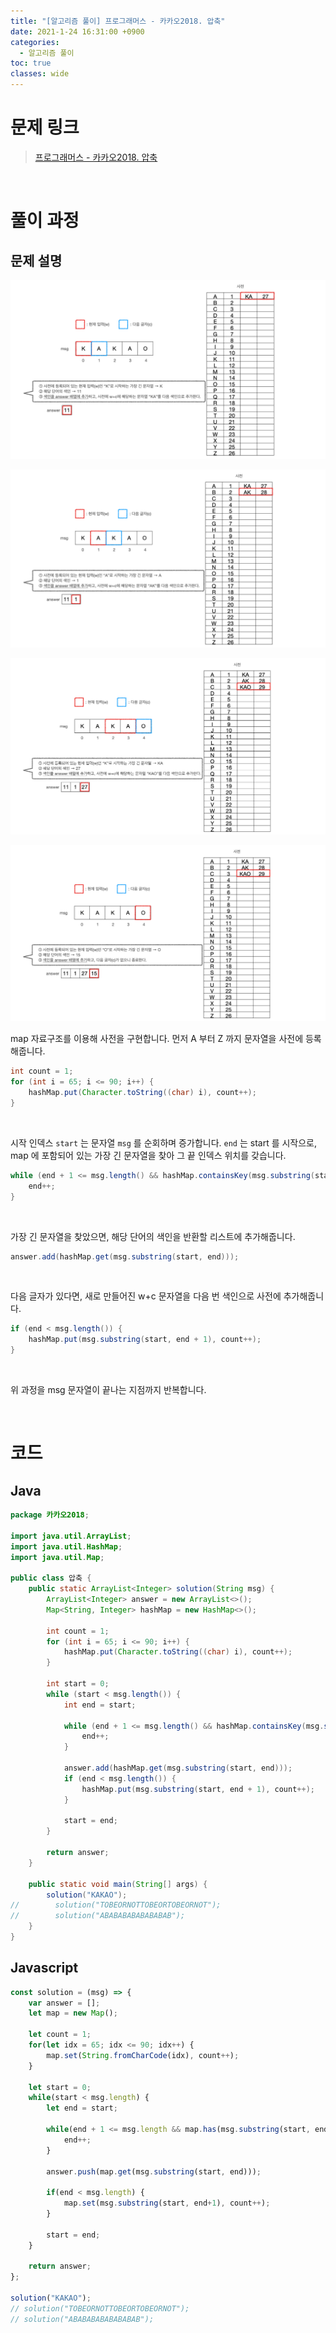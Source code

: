 ```yaml
---
title: "[알고리즘 풀이] 프로그래머스 - 카카오2018. 압축"
date: 2021-1-24 16:31:00 +0900
categories:
  - 알고리즘 풀이
toc: true
classes: wide
---
```


# 문제 링크

> [프로그래머스 - 카카오2018. 압축](https://programmers.co.kr/learn/courses/30/lessons/17684?language=javascript)

<br>

# 풀이 과정

## 문제 설명

![/assets/images/프로그래머스_카카오2018_압축1.png](/assets/images/프로그래머스_카카오2018_압축1.png)

![/assets/images/프로그래머스_카카오2018_압축2.png](/assets/images/프로그래머스_카카오2018_압축2.png)

![/assets/images/프로그래머스_카카오2018_압축3.png](/assets/images/프로그래머스_카카오2018_압축3.png)

![/assets/images/프로그래머스_카카오2018_압축4.png](/assets/images/프로그래머스_카카오2018_압축4.png)

map 자료구조를 이용해 사전을 구현합니다. 먼저 A 부터 Z 까지 문자열을 사전에 등록해줍니다.

```java
int count = 1;
for (int i = 65; i <= 90; i++) {
    hashMap.put(Character.toString((char) i), count++);
}
```

<br>

시작 인덱스 `start` 는 문자열 `msg` 를 순회하며 증가합니다. `end` 는 start 를 시작으로, map 에 포함되어 있는 가장 긴 문자열을 찾아 그 끝 인덱스 위치를 갖습니다.

```java
while (end + 1 <= msg.length() && hashMap.containsKey(msg.substring(start, end + 1))) {
    end++;
}
```

<br>

가장 긴 문자열을 찾았으면, 해당 단어의 색인을 반환할 리스트에 추가해줍니다.

```java
answer.add(hashMap.get(msg.substring(start, end)));
```

<br>

다음 글자가 있다면, 새로 만들어진 w+c 문자열을 다음 번 색인으로 사전에 추가해줍니다.

```java
if (end < msg.length()) {
    hashMap.put(msg.substring(start, end + 1), count++);
}
```

<br>

위 과정을 msg 문자열이 끝나는 지점까지 반복합니다.

<br>

# 코드

## Java

```java
package 카카오2018;

import java.util.ArrayList;
import java.util.HashMap;
import java.util.Map;

public class 압축 {
    public static ArrayList<Integer> solution(String msg) {
        ArrayList<Integer> answer = new ArrayList<>();
        Map<String, Integer> hashMap = new HashMap<>();

        int count = 1;
        for (int i = 65; i <= 90; i++) {
            hashMap.put(Character.toString((char) i), count++);
        }

        int start = 0;
        while (start < msg.length()) {
            int end = start;

            while (end + 1 <= msg.length() && hashMap.containsKey(msg.substring(start, end + 1))) {
                end++;
            }

            answer.add(hashMap.get(msg.substring(start, end)));
            if (end < msg.length()) {
                hashMap.put(msg.substring(start, end + 1), count++);
            }

            start = end;
        }

        return answer;
    }

    public static void main(String[] args) {
        solution("KAKAO");
//        solution("TOBEORNOTTOBEORTOBEORNOT");
//        solution("ABABABABABABABAB");
    }
}
```

## Javascript

```jsx
const solution = (msg) => {
    var answer = [];
    let map = new Map();
    
    let count = 1;
    for(let idx = 65; idx <= 90; idx++) {
        map.set(String.fromCharCode(idx), count++);
    }

    let start = 0;    
    while(start < msg.length) {
        let end = start;
        
        while(end + 1 <= msg.length && map.has(msg.substring(start, end + 1))) {
            end++;
        }

        answer.push(map.get(msg.substring(start, end)));

        if(end < msg.length) {
            map.set(msg.substring(start, end+1), count++);
        }

        start = end;
    }

    return answer;
};

solution("KAKAO");
// solution("TOBEORNOTTOBEORTOBEORNOT");
// solution("ABABABABABABABAB");
```